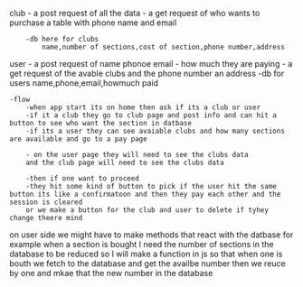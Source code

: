 club 
    - a post request of all the data
    - a get request of who wants to purchase a table  with phone name and email 

        -db here for clubs
            name,number of sections,cost of section,phone number,address

user
    - a post request of name phonoe email - how much they are paying
    - a get request of the avable clubs and the phone number an address
            -db for users
                name,phone,email,howmuch paid

    -flow
        -when app start its on home then ask if its a club or user
        -if it a club they go to club page and post info and can hit a button to see who want the section in datbase
        -if its a user they can see avaiable clubs and how many sections are available and go to a pay page

        - on the user page they will need to see the clubs data 
        and the club page will need to see the clubs data

        -then if one want to proceed 
        -they hit some kind of button to pick if the user hit the same button its like a confirmatoon and then they pay each other and the session is cleared 
        or we make a button for the club and user to delete if tyhey change theere mind

   
   
   on user side we might have to make methods that react with the datbase for example when a section is bought I need the number of sections in the database to be reduced so I will make a function in js so that when one is bouth we fetch to the database and get the availbe number then we reuce by one and mkae that the new number in the database

